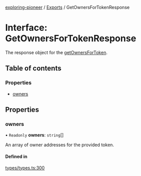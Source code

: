 [exploring-pioneer](../README.md) / [Exports](../modules.md) / GetOwnersForTokenResponse

# Interface: GetOwnersForTokenResponse

The response object for the [getOwnersForToken](../modules.md#getownersfortoken).

## Table of contents

### Properties

- [owners](GetOwnersForTokenResponse.md#owners)

## Properties

### owners

• `Readonly` **owners**: `string`[]

An array of owner addresses for the provided token.

#### Defined in

[types/types.ts:300](https://github.com/alchemyplatform/exploring-pioneer/blob/7c86334/src/types/types.ts#L300)
